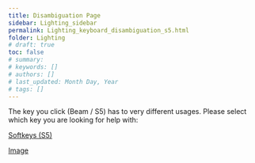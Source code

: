 ```yaml
---
title: Disambiguation Page
sidebar: Lighting_sidebar
permalink: Lighting_keyboard_disambiguation_s5.html
folder: Lighting
# draft: true
toc: false
# summary: 
# keywords: []
# authors: []
# last_updated: Month Day, Year
# tags: []
---
```


The key you click (Beam / S5) has to very different usages. Please select which key you are looking for help with:

[Softkeys (S5)](./Lighting_keyboard_softkeys.html)

[Image](./Lighting_keyboard_encoder_pages.html)